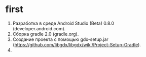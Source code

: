 first
=====

1. Разработка в среде Android Studio (Beta) 0.8.0 (developer.android.com).
2. Сборка gradle 2.0 (gradle.org).
3. Создание проекта с помощью gdx-setup.jar (https://github.com/libgdx/libgdx/wiki/Project-Setup-Gradle).
4. 
